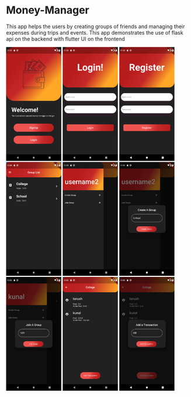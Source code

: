 # Money-Manager
This app helps the users by creating groups of friends and managing their expenses during trips and events. This app demonstrates the use of flask api on the backend with flutter UI on the frontend

<img src="ScreenShots/FirstPage.png" width="30%" height="30%">   <img src="ScreenShots/Login.png" width="30%" height="30%">   <img src="ScreenShots/Register.png" width="30%" height="30%">   <img src="ScreenShots/GroupList.png" width="30%" height="30%">   <img src="ScreenShots/Drawer.png" width="30%" height="30%">   <img src="ScreenShots/CreateGroup.png" width="30%" height="30%">   <img src="ScreenShots/JoinGroup.png" width="30%" height="30%">   <img src="ScreenShots/GroupDetails.png" width="30%" height="30%">   <img src="ScreenShots/AddTransaction.png" width="30%" height="30%">   

